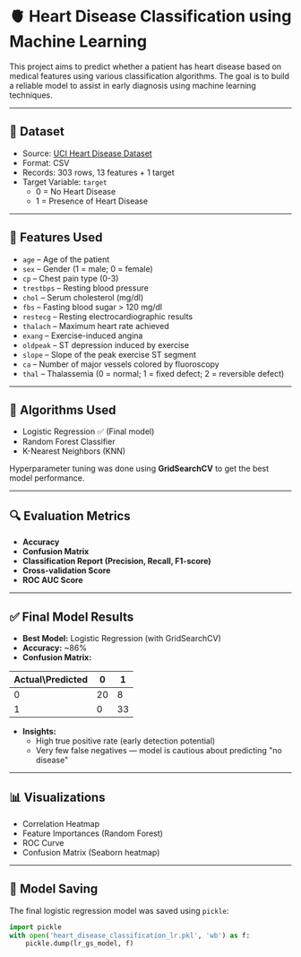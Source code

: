 # 🫀 Heart Disease Classification using Machine Learning

This project aims to predict whether a patient has heart disease based on medical features using various classification algorithms. The goal is to build a reliable model to assist in early diagnosis using machine learning techniques.

---

## 📁 Dataset

- Source: [UCI Heart Disease Dataset](https://www.kaggle.com/datasets/fedesoriano/heart-failure-prediction)
- Format: CSV
- Records: 303 rows, 13 features + 1 target
- Target Variable: `target`  
  - 0 = No Heart Disease  
  - 1 = Presence of Heart Disease

---

## 📌 Features Used

- `age` – Age of the patient
- `sex` – Gender (1 = male; 0 = female)
- `cp` – Chest pain type (0-3)
- `trestbps` – Resting blood pressure
- `chol` – Serum cholesterol (mg/dl)
- `fbs` – Fasting blood sugar > 120 mg/dl
- `restecg` – Resting electrocardiographic results
- `thalach` – Maximum heart rate achieved
- `exang` – Exercise-induced angina
- `oldpeak` – ST depression induced by exercise
- `slope` – Slope of the peak exercise ST segment
- `ca` – Number of major vessels colored by fluoroscopy
- `thal` – Thalassemia (0 = normal; 1 = fixed defect; 2 = reversible defect)

---

## 🧠 Algorithms Used

- Logistic Regression ✅ (Final model)
- Random Forest Classifier
- K-Nearest Neighbors (KNN)

Hyperparameter tuning was done using **GridSearchCV** to get the best model performance.

---

## 🔍 Evaluation Metrics

- **Accuracy**
- **Confusion Matrix**
- **Classification Report (Precision, Recall, F1-score)**
- **Cross-validation Score**
- **ROC AUC Score**

---

## ✅ Final Model Results

- **Best Model:** Logistic Regression (with GridSearchCV)
- **Accuracy:** ~86%
- **Confusion Matrix:**

| Actual\Predicted |  0 |  1 |
|------------------|----|----|
| 0                | 20 |  8 |
| 1                | 0  | 33 |

- **Insights:**
  - High true positive rate (early detection potential)
  - Very few false negatives — model is cautious about predicting "no disease"

---

## 📊 Visualizations

- Correlation Heatmap
- Feature Importances (Random Forest)
- ROC Curve
- Confusion Matrix (Seaborn heatmap)

---

## 💾 Model Saving

The final logistic regression model was saved using `pickle`:

```python
import pickle
with open('heart_disease_classification_lr.pkl', 'wb') as f:
    pickle.dump(lr_gs_model, f)

